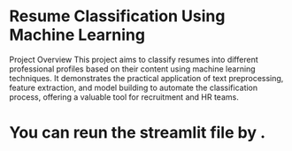 # Resume Classification Using Machine Learning
Project Overview
This project aims to classify resumes into different professional profiles based on their content using machine learning techniques. It demonstrates the practical application of text preprocessing, feature extraction, and model building to automate the classification process, offering a valuable tool for recruitment and HR teams.
# You can reun the streamlit file by <streamlit run app.py>.
